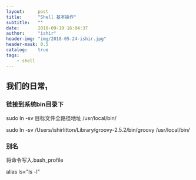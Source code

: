 ```yaml
---
layout:     post
title:      "Shell 基本操作"
subtitle:   ""
date:       2018-09-19 16:04:37
author:     "ishir"
header-img: "img/2018-05-24-ishir.jpg"
header-mask: 0.5
catalog:    true
tags:
    - shell
---
```

**<font size="5">  </font>**
<!--上标：º ¹ ² ³ ⁴⁵ ⁶ ⁷ ⁸ ⁹ ⁺ ⁻ ⁼ ⁽ ⁾ ⁿ ′ ½下标：₀ ₁ ₂ ₃ ₄ ₅ ₆ ₇ ₈ ₉ ₊ ₋ ₌ ₍ ₎-->

## 我们的日常₁

### 链接到系统bin目录下

sudo ln -sv 目标文件全路径地址 /usr/local/bin/

sudo ln -sv /Users/ishirlitton/Library/groovy-2.5.2/bin/groovy /usr/local/bin/

### 别名

将命令写入.bash_profile

alias ls="ls -l"


